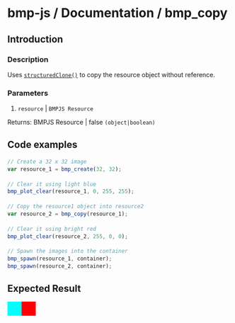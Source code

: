 # bmp-js / Documentation / bmp_copy

## Introduction

### Description

Uses [`structuredClone()`](https://developer.mozilla.org/en-US/docs/Web/API/structuredClone) to copy the resource object without reference.

### Parameters

1. `resource` | `BMPJS Resource`

Returns: BMPJS Resource | false `(object|boolean)`

## Code examples

```js
// Create a 32 x 32 image
var resource_1 = bmp_create(32, 32);

// Clear it using light blue
bmp_plot_clear(resource_1, 0, 255, 255);

// Copy the resource1 object into resource2
var resource_2 = bmp_copy(resource_1);

// Clear it using bright red
bmp_plot_clear(resource_2, 255, 0, 0);

// Spawn the images into the container
bmp_spawn(resource_1, container);
bmp_spawn(resource_2, container);
```

## Expected Result

![expected-result](./img/002.png)
